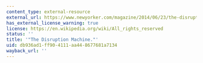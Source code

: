 ```yaml
---
content_type: external-resource
external_url: https://www.newyorker.com/magazine/2014/06/23/the-disruption-machine
has_external_license_warning: true
license: https://en.wikipedia.org/wiki/All_rights_reserved
status: ''
title: '"The Disruption Machine."'
uid: db936ad1-ff90-4111-aa44-8677681a7134
wayback_url: ''
---
```

